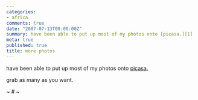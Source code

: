 ```yaml
---
categories:
- africa
comments: true
date: "2007-07-13T00:00:00Z"
summary: have been able to put up most of my photos onto [picasa.][1] 
meta: true
published: true
title: more photos
---
```


have been able to put up most of my photos onto [picasa.][1]  

 [1]: http://picasaweb.google.com/caseykuhlman

grab as many as you want.

~ # ~